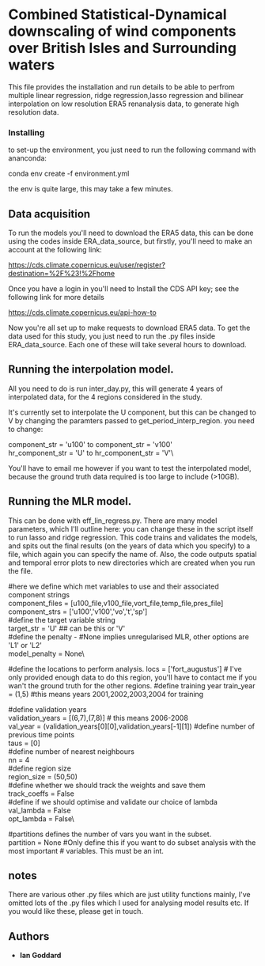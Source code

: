 # Combined Statistical-Dynamical downscaling of wind components over British Isles and Surrounding waters ##

This file provides the installation and run details to be able to perfrom multiple linear regression, ridge regression,lasso regression and bilinear interpolation on low resolution ERA5 renanalysis data, to generate high resolution data.

### Installing ##

to set-up the environment, you just need to run the following command with ananconda:

conda env create -f environment.yml

the env is quite large, this may take a few minutes.


## Data acquisition ##

To run the models you'll need to download the ERA5 data, this can be done using the codes inside ERA_data_source, but firstly, you'll need to make an account at the following link: 

https://cds.climate.copernicus.eu/user/register?destination=%2F%23!%2Fhome

Once you have a login in you'll need to Install the CDS API key; see the following link for more details

https://cds.climate.copernicus.eu/api-how-to

Now you're all set up to make requests to download ERA5 data. To get the data used for this study, you just need to run the .py files inside ERA_data_source. Each one of these will take several hours to download.


## Running the interpolation model. ##

All you need to do is run inter_day.py, this will generate 4 years of interpolated data, for the 4 regions considered in the study.

It's currently set to interpolate the U component, but this can be changed to V by changing the paramters 
passed to get_period_interp_region. you need to change:

component_str = 'u100' to component_str = 'v100'\
hr_component_str = 'U' to hr_component_str = 'V'\

You'll have to email me however if you want to test the interpolated model, because the ground truth data required is too large to include (>10GB).

## Running the MLR model. ##

This can be done with eff_lin_regress.py. There are many model parameters, which I'll outline here: you can change these in the script itself to run lasso and ridge regression. This code trains and validates the models, and spits out the final results (on the years of data which you specify) to a file, which again you can specify the name of. Also, the code outputs spatial and temporal error plots to new directories which are created when you run the file.


#here we define which met variables to use and their associated component strings\
component_files = [u100_file,v100_file,vort_file,temp_file,pres_file]\
component_strs = ['u100','v100','vo','t','sp']\
#define the target variable string\
target_str = 'U' ## can be this or 'V'\
#define the penalty - #None implies unregularised MLR, other options are 'L1' or 'L2'\
model_penalty = None\

#define the locations to perform analysis.
locs = ['fort_augustus'] # I've only provided enough data to do this region, you'll have to contact me if you wan't the ground truth for the other regions.
#define training year
train_year = (1,5) #this means years 2001,2002,2003,2004 for training


#define validation years \
validation_years = [(6,7),(7,8)] # this means 2006-2008\
val_year = (validation_years[0][0],validation_years[-1][1])
#define number of previous time points \
taus = [0] \
#define number of nearest neighbours\
nn = 4 \
#define region size \
region_size = (50,50)\
#define whether we should track the weights and save them\
track_coeffs = False\
#define if we should optimise and validate our choice of lambda\
val_lambda = False\
opt_lambda = False\

#partitions defines the number of vars you want in the subset.\
partition = None  #Only define this if you want to do subset analysis with the most important
		  # variables. This must be an int.




## notes ##
There are various other .py files which are just utility functions mainly, I've omitted lots of the .py files which I used for analysing model results etc. If you would like these, please get in touch.


## Authors

* **Ian Goddard**
